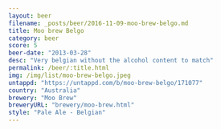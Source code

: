 ```yaml
---
layout: beer
filename: _posts/beer/2016-11-09-moo-brew-belgo.md
title: Moo brew Belgo
category: beer
score: 5
beer-date: "2013-03-28"
desc: "Very belgian without the alcohol content to match"
permalink: /beer/:title.html
img: /img/list/moo-brew-belgo.jpeg
untappd: "https://untappd.com/b/moo-brew-belgo/171077"
country: "Australia"
brewery: "Moo Brew"
breweryURL: "brewery/moo-brew.html"
style: "Pale Ale - Belgian"
---
```

